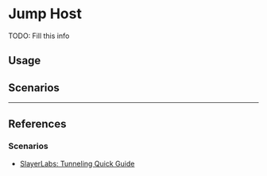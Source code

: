# Jump Host

TODO: Fill this info

## Usage

## Scenarios

---
## References

### Scenarios

- [SlayerLabs: Tunneling Quick Guide](https://posts.slayerlabs.com/tunneling-quick-guide/)